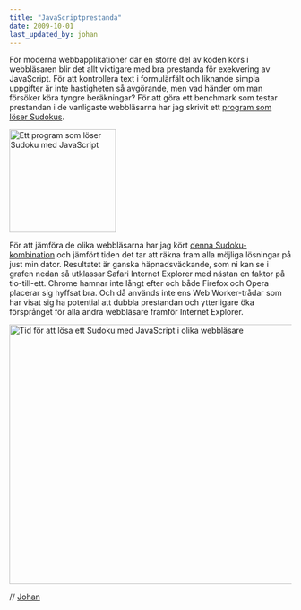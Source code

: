 ```yaml
---
title: "JavaScriptprestanda"
date: 2009-10-01
last_updated_by: johan
---
```

För moderna webbapplikationer där en större del av koden körs i webbläsaren blir det allt viktigare med bra prestanda för exekvering av JavaScript.
För att kontrollera text i formulärfält och liknande simpla uppgifter är inte hastigheten så avgörande, men vad händer om man försöker köra tyngre beräkningar? För att göra ett benchmark som testar prestandan i de vanligaste webbläsarna har jag skrivit ett <a href="https://johanberonius.github.io/sudokusolver/" target="_blank">program som löser Sudokus</a>.

<a href="https://johanberonius.github.io/sudokusolver/" target="_blank"><img class="aligncenter size-full wp-image-452" src="https://athega.se/system/uploads/2009/10/sudoku1.png" alt="Ett program som löser Sudoku med JavaScript" width="190" height="184" /></a>

För att jämföra de olika webbläsarna har jag kört <a href="https://johanberonius.github.io/sudokusolver/#CzCJYmBdUXEZADK9UgmAjgFszJIhc" target="_blank">denna Sudoku-kombination</a> och jämfört tiden det tar att räkna fram alla möjliga lösningar på just min dator. Resultatet är ganska häpnadsväckande, som ni kan se i grafen nedan så utklassar Safari Internet Explorer med nästan en faktor på tio-till-ett. Chrome hamnar inte långt efter och både Firefox och Opera placerar sig hyffsat bra. Och då används inte ens Web Worker-trådar som har visat sig ha potential att dubbla prestandan och ytterligare öka försprånget för alla andra webbläsare framför Internet Explorer.

<a href="https://johanberonius.github.io/sudokusolver/#CzCJYmBdUXEZADK9UgmAjgFszJIhc" target="_blank"><img class="size-full wp-image-453" src="https://athega.se/system/uploads/2009/10/jsgraph.png" alt="Tid för att lösa ett Sudoku med JavaScript i olika webbläsare" width="600" height="463" /></a>

// [Johan](/johan)
